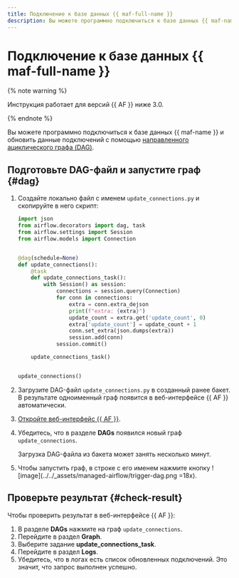 ```yaml
---
title: Подключение к базе данных {{ maf-full-name }}
description: Вы можете программно подключиться к базе данных {{ maf-name }} и обновить данные подключений с помощью направленного ациклического графа (DAG).
---
```


# Подключение к базе данных {{ maf-full-name }}

{% note warning %}

Инструкция работает для версий {{ AF }} ниже 3.0.

{% endnote %}

Вы можете программно подключиться к базе данных {{ maf-name }} и обновить данные подключений с помощью [направленного ациклического графа (DAG)](../concepts/index.md#about-the-service).

## Подготовьте DAG-файл и запустите граф {#dag}

1. Создайте локально файл с именем `update_connections.py` и скопируйте в него скрипт:

   ```python
   import json
   from airflow.decorators import dag, task
   from airflow.settings import Session
   from airflow.models import Connection


   @dag(schedule=None)
   def update_connections():
       @task
       def update_connections_task():
           with Session() as session:
               connections = session.query(Connection)
               for conn in connections:
                   extra = conn.extra_dejson
                   print(f"extra: {extra}")
                   update_count = extra.get('update_count', 0)
                   extra['update_count'] = update_count + 1
                   conn.set_extra(json.dumps(extra))
                   session.add(conn)
               session.commit()

       update_connections_task()


   update_connections()
   ```

1. Загрузите DAG-файл `update_connections.py` в созданный ранее бакет. В результате одноименный граф появится в веб-интерфейсе {{ AF }} автоматически.
1. [Откройте веб-интерфейс {{ AF }}](af-interfaces.md#web-gui).
1. Убедитесь, что в разделе **DAGs** появился новый граф `update_connections`.

   Загрузка DAG-файла из бакета может занять несколько минут.

1. Чтобы запустить граф, в строке с его именем нажмите кнопку ![image](../../_assets/managed-airflow/trigger-dag.png =18x).

## Проверьте результат {#check-result}

Чтобы проверить результат в веб-интерфейсе {{ AF }}:

1. В разделе **DAGs** нажмите на граф `update_connections`.
1. Перейдите в раздел **Graph**.
1. Выберите задание **update_connections_task**.
1. Перейдите в раздел **Logs**.
1. Убедитесь, что в логах есть список обновленных подключений. Это значит, что запрос выполнен успешно.



